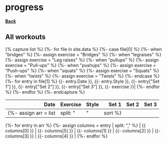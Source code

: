 # progress

[**Back**](index.md)

## All workouts

{% capture list %}
{%- for file in site.data %}
  {%- case file[0] %}
    {%- when "bridges" %}
      {%- assign exercise = "Bridges" %}
    {%- when "legraises" %}
      {%- assign exercise = "Leg raises" %}
    {%- when "pullups" %}
      {%- assign exercise = "Pull-ups" %}
    {%- when "pushups" %}
      {%- assign exercise = "Push-ups" %}
    {%- when "squats" %}
      {%- assign exercise = "Squats" %}
    {%- when "twists" %}
      {%- assign exercise = "Twists" %}
  {%- endcase %}
  {%- for entry in file[1] %}
    {{- entry.Date }},
    {{- entry.Style }},
    {{- entry["Set 1"] }},
    {{- entry["Set 2"] }},
    {{- entry["Set 3"] }},
    {{- exercise }}|
  {%- endfor %}
{%- endfor %}
{%- endcapture %}

| Date | Exercise | Style | Set 1 | Set 2 | Set 3 |
| ---: | -------- | ------| ----: | ----: | ----: |
{%- assign arr = list | split: "|" | sort %}
{%- for entry in arr %}
  {%- assign columns = entry | split: "," %}
  | {{ columns[0] }} |
  {{- columns[5] }} |
  {{- columns[1] }} |
  {{- columns[2] }} |
  {{- columns[3] }} |
  {{- columns[4] }} |
{%- endfor %}
